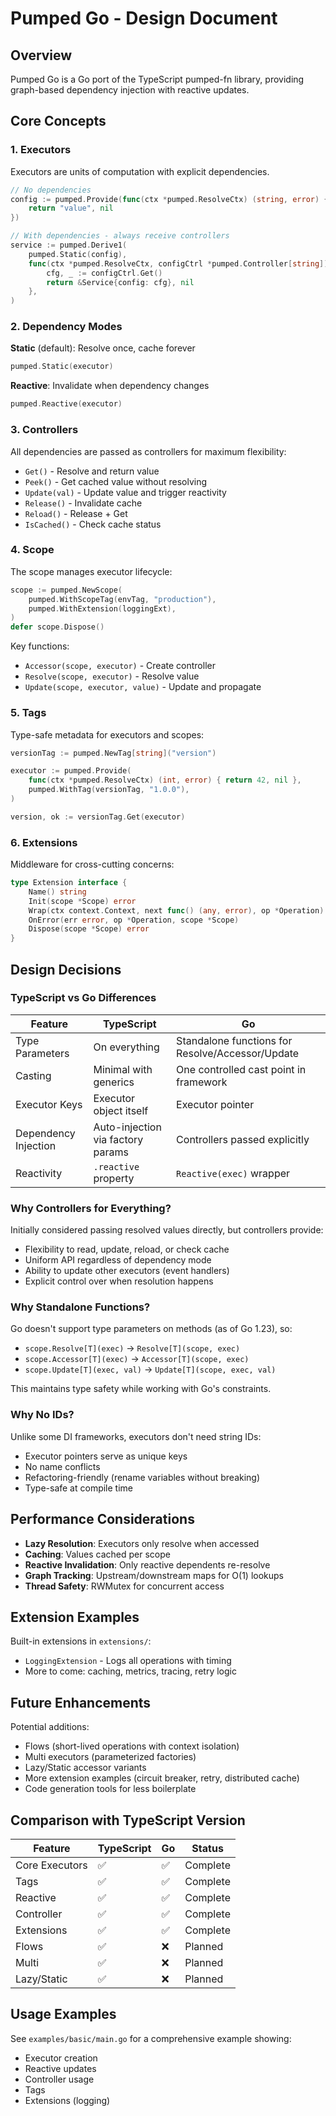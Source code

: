 # Pumped Go - Design Document

## Overview

Pumped Go is a Go port of the TypeScript pumped-fn library, providing graph-based dependency injection with reactive updates.

## Core Concepts

### 1. Executors

Executors are units of computation with explicit dependencies.

```go
// No dependencies
config := pumped.Provide(func(ctx *pumped.ResolveCtx) (string, error) {
    return "value", nil
})

// With dependencies - always receive controllers
service := pumped.Derive1(
    pumped.Static(config),
    func(ctx *pumped.ResolveCtx, configCtrl *pumped.Controller[string]) (*Service, error) {
        cfg, _ := configCtrl.Get()
        return &Service{config: cfg}, nil
    },
)
```

### 2. Dependency Modes

**Static** (default): Resolve once, cache forever
```go
pumped.Static(executor)
```

**Reactive**: Invalidate when dependency changes
```go
pumped.Reactive(executor)
```

### 3. Controllers

All dependencies are passed as controllers for maximum flexibility:

- `Get()` - Resolve and return value
- `Peek()` - Get cached value without resolving
- `Update(val)` - Update value and trigger reactivity
- `Release()` - Invalidate cache
- `Reload()` - Release + Get
- `IsCached()` - Check cache status

### 4. Scope

The scope manages executor lifecycle:

```go
scope := pumped.NewScope(
    pumped.WithScopeTag(envTag, "production"),
    pumped.WithExtension(loggingExt),
)
defer scope.Dispose()
```

Key functions:
- `Accessor(scope, executor)` - Create controller
- `Resolve(scope, executor)` - Resolve value
- `Update(scope, executor, value)` - Update and propagate

### 5. Tags

Type-safe metadata for executors and scopes:

```go
versionTag := pumped.NewTag[string]("version")

executor := pumped.Provide(
    func(ctx *pumped.ResolveCtx) (int, error) { return 42, nil },
    pumped.WithTag(versionTag, "1.0.0"),
)

version, ok := versionTag.Get(executor)
```

### 6. Extensions

Middleware for cross-cutting concerns:

```go
type Extension interface {
    Name() string
    Init(scope *Scope) error
    Wrap(ctx context.Context, next func() (any, error), op *Operation) (any, error)
    OnError(err error, op *Operation, scope *Scope)
    Dispose(scope *Scope) error
}
```

## Design Decisions

### TypeScript vs Go Differences

| Feature | TypeScript | Go |
|---------|-----------|-----|
| Type Parameters | On everything | Standalone functions for Resolve/Accessor/Update |
| Casting | Minimal with generics | One controlled cast point in framework |
| Executor Keys | Executor object itself | Executor pointer |
| Dependency Injection | Auto-injection via factory params | Controllers passed explicitly |
| Reactivity | `.reactive` property | `Reactive(exec)` wrapper |

### Why Controllers for Everything?

Initially considered passing resolved values directly, but controllers provide:
- Flexibility to read, update, reload, or check cache
- Uniform API regardless of dependency mode
- Ability to update other executors (event handlers)
- Explicit control over when resolution happens

### Why Standalone Functions?

Go doesn't support type parameters on methods (as of Go 1.23), so:
- `scope.Resolve[T](exec)` → `Resolve[T](scope, exec)`
- `scope.Accessor[T](exec)` → `Accessor[T](scope, exec)`
- `scope.Update[T](exec, val)` → `Update[T](scope, exec, val)`

This maintains type safety while working with Go's constraints.

### Why No IDs?

Unlike some DI frameworks, executors don't need string IDs:
- Executor pointers serve as unique keys
- No name conflicts
- Refactoring-friendly (rename variables without breaking)
- Type-safe at compile time

## Performance Considerations

- **Lazy Resolution**: Executors only resolve when accessed
- **Caching**: Values cached per scope
- **Reactive Invalidation**: Only reactive dependents re-resolve
- **Graph Tracking**: Upstream/downstream maps for O(1) lookups
- **Thread Safety**: RWMutex for concurrent access

## Extension Examples

Built-in extensions in `extensions/`:
- `LoggingExtension` - Logs all operations with timing
- More to come: caching, metrics, tracing, retry logic

## Future Enhancements

Potential additions:
- Flows (short-lived operations with context isolation)
- Multi executors (parameterized factories)
- Lazy/Static accessor variants
- More extension examples (circuit breaker, retry, distributed cache)
- Code generation tools for less boilerplate

## Comparison with TypeScript Version

| Feature | TypeScript | Go | Status |
|---------|-----------|-----|--------|
| Core Executors | ✅ | ✅ | Complete |
| Tags | ✅ | ✅ | Complete |
| Reactive | ✅ | ✅ | Complete |
| Controller | ✅ | ✅ | Complete |
| Extensions | ✅ | ✅ | Complete |
| Flows | ✅ | ❌ | Planned |
| Multi | ✅ | ❌ | Planned |
| Lazy/Static | ✅ | ❌ | Planned |

## Usage Examples

See `examples/basic/main.go` for a comprehensive example showing:
- Executor creation
- Reactive updates
- Controller usage
- Tags
- Extensions (logging)
